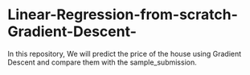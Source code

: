 # Linear-Regression-from-scratch-Gradient-Descent-
In this repository, We will predict the price of the house using Gradient Descent and compare them with the sample_submission.
